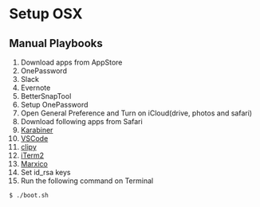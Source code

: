 # Setup OSX

## Manual Playbooks

1. Download apps from AppStore
 1. OnePassword
 2. Slack
 3. Evernote
 4. BetterSnapTool
2. Setup OnePassword
3. Open General Preference and Turn on iCloud(drive, photos and safari)
3. Download following apps from Safari
 1. [Karabiner](https://pqrs.org/osx/karabiner/)
 2. [VSCode](https://code.visualstudio.com)
 3. [clipy](https://clipy-app.com)
 4. [iTerm2](https://www.iterm2.com)
 5. [Marxico](https://www.dropbox.com/sh/y6ylaff9r2fdx42/AAAgvPk5io9KuXRgsb_HooEea?dl=0)
5. Set id_rsa keys
4. Run the following command on Terminal
```
$ ./boot.sh
```
